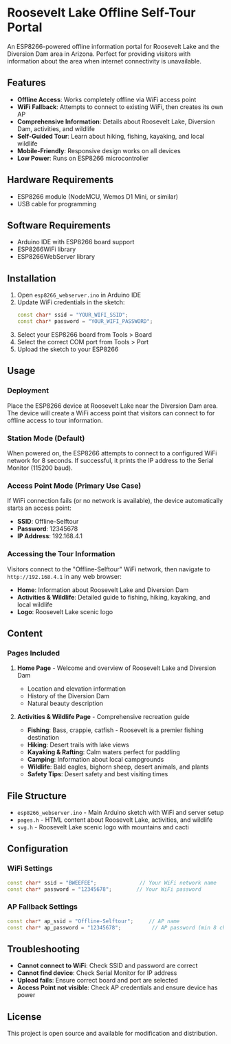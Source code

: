 # Roosevelt Lake Offline Self-Tour Portal

An ESP8266-powered offline information portal for Roosevelt Lake and the Diversion Dam area in Arizona. Perfect for providing visitors with information about the area when internet connectivity is unavailable.

## Features

- **Offline Access**: Works completely offline via WiFi access point
- **WiFi Fallback**: Attempts to connect to existing WiFi, then creates its own AP
- **Comprehensive Information**: Details about Roosevelt Lake, Diversion Dam, activities, and wildlife
- **Self-Guided Tour**: Learn about hiking, fishing, kayaking, and local wildlife
- **Mobile-Friendly**: Responsive design works on all devices
- **Low Power**: Runs on ESP8266 microcontroller

## Hardware Requirements

- ESP8266 module (NodeMCU, Wemos D1 Mini, or similar)
- USB cable for programming

## Software Requirements

- Arduino IDE with ESP8266 board support
- ESP8266WiFi library
- ESP8266WebServer library

## Installation

1. Open `esp8266_webserver.ino` in Arduino IDE
2. Update WiFi credentials in the sketch:
   ```cpp
   const char* ssid = "YOUR_WIFI_SSID";
   const char* password = "YOUR_WIFI_PASSWORD";
   ```
3. Select your ESP8266 board from Tools > Board
4. Select the correct COM port from Tools > Port
5. Upload the sketch to your ESP8266

## Usage

### Deployment
Place the ESP8266 device at Roosevelt Lake near the Diversion Dam area. The device will create a WiFi access point that visitors can connect to for offline access to tour information.

### Station Mode (Default)
When powered on, the ESP8266 attempts to connect to a configured WiFi network for 8 seconds. If successful, it prints the IP address to the Serial Monitor (115200 baud).

### Access Point Mode (Primary Use Case)
If WiFi connection fails (or no network is available), the device automatically starts an access point:
- **SSID**: Offline-Selftour
- **Password**: 12345678
- **IP Address**: 192.168.4.1

### Accessing the Tour Information

Visitors connect to the "Offline-Selftour" WiFi network, then navigate to `http://192.168.4.1` in any web browser:
- **Home**: Information about Roosevelt Lake and Diversion Dam
- **Activities & Wildlife**: Detailed guide to fishing, hiking, kayaking, and local wildlife
- **Logo**: Roosevelt Lake scenic logo

## Content

### Pages Included

1. **Home Page** - Welcome and overview of Roosevelt Lake and Diversion Dam
   - Location and elevation information
   - History of the Diversion Dam
   - Natural beauty description

2. **Activities & Wildlife Page** - Comprehensive recreation guide
   - **Fishing**: Bass, crappie, catfish - Roosevelt is a premier fishing destination
   - **Hiking**: Desert trails with lake views
   - **Kayaking & Rafting**: Calm waters perfect for paddling
   - **Camping**: Information about local campgrounds
   - **Wildlife**: Bald eagles, bighorn sheep, desert animals, and plants
   - **Safety Tips**: Desert safety and best visiting times

## File Structure

- `esp8266_webserver.ino` - Main Arduino sketch with WiFi and server setup
- `pages.h` - HTML content about Roosevelt Lake, activities, and wildlife
- `svg.h` - Roosevelt Lake scenic logo with mountains and cacti

## Configuration

### WiFi Settings
```cpp
const char* ssid = "BWEEFEE";              // Your WiFi network name
const char* password = "12345678";        // Your WiFi password
```

### AP Fallback Settings
```cpp
const char* ap_ssid = "Offline-Selftour";     // AP name
const char* ap_password = "12345678";          // AP password (min 8 chars)
```

## Troubleshooting

- **Cannot connect to WiFi**: Check SSID and password are correct
- **Cannot find device**: Check Serial Monitor for IP address
- **Upload fails**: Ensure correct board and port are selected
- **Access Point not visible**: Check AP credentials and ensure device has power

## License

This project is open source and available for modification and distribution.
